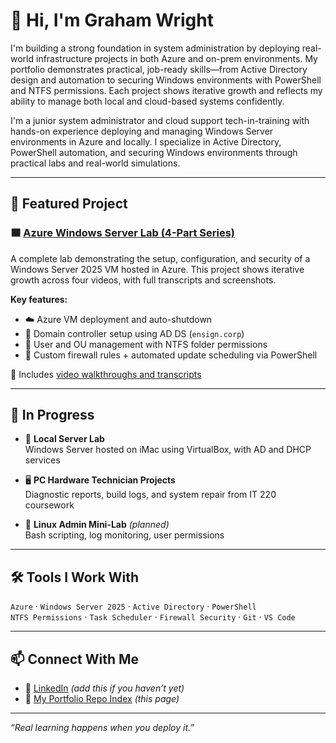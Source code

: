 # 👋 Hi, I'm Graham Wright

I'm building a strong foundation in system administration by deploying real-world infrastructure projects in both Azure and on-prem environments. My portfolio demonstrates practical, job-ready skills—from Active Directory design and automation to securing Windows environments with PowerShell and NTFS permissions. Each project shows iterative growth and reflects my ability to manage both local and cloud-based systems confidently.

I'm a junior system administrator and cloud support tech-in-training with hands-on experience deploying and managing Windows Server environments in Azure and locally. I specialize in Active Directory, PowerShell automation, and securing Windows environments through practical labs and real-world simulations.

---

## 🚀 Featured Project

### 🟦 [Azure Windows Server Lab (4-Part Series)](https://github.com/gwrightiv/azure-vm-deployment)
A complete lab demonstrating the setup, configuration, and security of a Windows Server 2025 VM hosted in Azure. This project shows iterative growth across four videos, with full transcripts and screenshots.

**Key features:**
- ☁️ Azure VM deployment and auto-shutdown
- 🏢 Domain controller setup using AD DS (`ensign.corp`)
- 👥 User and OU management with NTFS folder permissions
- 🔐 Custom firewall rules + automated update scheduling via PowerShell

🎥 Includes [video walkthroughs and transcripts](https://github.com/gwrightiv/azure-vm-deployment#-video-walkthroughs)

---

## 🧱 In Progress

- 🔧 **Local Server Lab**  
  Windows Server hosted on iMac using VirtualBox, with AD and DHCP services

- 🖥️ **PC Hardware Technician Projects**  
  Diagnostic reports, build logs, and system repair from IT 220 coursework

- 🐧 **Linux Admin Mini-Lab** *(planned)*  
  Bash scripting, log monitoring, user permissions

---

## 🛠️ Tools I Work With

`Azure` · `Windows Server 2025` · `Active Directory` · `PowerShell`  
`NTFS Permissions` · `Task Scheduler` · `Firewall Security` · `Git` · `VS Code`

---

## 📫 Connect With Me

- 💼 [LinkedIn](https://www.linkedin.com/in/graham-wright-iv/) *(add this if you haven’t yet)*
- 📘 [My Portfolio Repo Index](https://github.com/gwrightiv) *(this page)*

---

_“Real learning happens when you deploy it.”_

